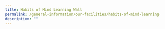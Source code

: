 ```yaml
---
title: Habits of Mind Learning Wall
permalink: /general-information/our-facilities/habits-of-mind-learning-wall
description: ""
---
```

